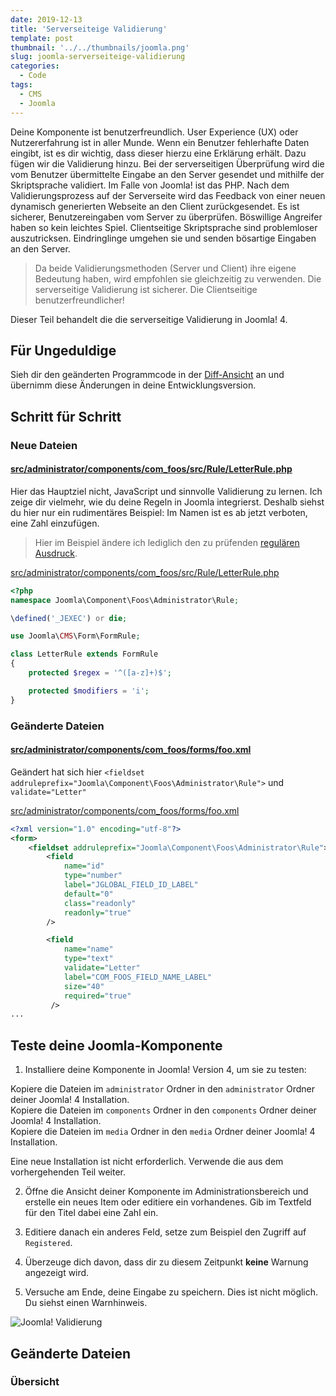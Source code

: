 ```yaml
---
date: 2019-12-13
title: 'Serverseiteige Validierung'
template: post
thumbnail: '../../thumbnails/joomla.png'
slug: joomla-serverseiteige-validierung
categories:
  - Code
tags:
  - CMS
  - Joomla
---
```


Deine Komponente ist benutzerfreundlich. User Experience (UX) oder Nutzererfahrung ist in aller Munde. Wenn ein Benutzer fehlerhafte Daten eingibt, ist es dir wichtig, dass dieser hierzu eine Erklärung erhält.
Dazu fügen wir die Validierung hinzu. Bei der serverseitigen Überprüfung wird die vom Benutzer übermittelte Eingabe an den Server gesendet und mithilfe der Skriptsprache validiert. Im Falle von Joomla! ist das PHP. Nach dem Validierungsprozess auf der Serverseite wird das Feedback von einer neuen dynamisch generierten Webseite an den Client zurückgesendet. Es ist sicherer, Benutzereingaben vom Server zu überprüfen. Böswillige Angreifer haben so kein leichtes Spiel. Clientseitige Skriptsprache sind problemloser auszutricksen. Eindringlinge umgehen sie und senden bösartige Eingaben an den Server.

> Da beide Validierungsmethoden (Server und Client) ihre eigene Bedeutung haben, wird empfohlen sie gleichzeitig zu verwenden. Die serverseitige Validierung ist sicherer. Die Clientseitige benutzerfreundlicher!

Dieser Teil behandelt die die serverseitige Validierung in Joomla! 4.

## Für Ungeduldige

Sieh dir den geänderten Programmcode in der [Diff-Ansicht](https://github.com/astridx/boilerplate/compare/t10...t11a) an und übernimm diese Änderungen in deine Entwicklungsversion.

## Schritt für Schritt

### Neue Dateien

####  [src/administrator/components/com_foos/src/Rule/LetterRule.php](https://github.com/astridx/boilerplate/compare/t10...t11a#diff-64b9f20891ab28b2da58671514d68679)

Hier das Hauptziel nicht, JavaScript und sinnvolle Validierung zu lernen. Ich zeige dir vielmehr, wie du deine Regeln in Joomla integrierst. Deshalb siehst du hier nur ein rudimentäres Beispiel: Im Namen ist es ab jetzt verboten, eine Zahl einzufügen.

> Hier im Beispiel ändere ich lediglich den zu prüfenden [regulären Ausdruck](https://de.wikipedia.org/wiki/Regul%C3%A4rer_Ausdruck).

[src/administrator/components/com_foos/src/Rule/LetterRule.php](https://github.com/astridx/boilerplate/blob/cf84e8d47ef47d4918c094810e7a16ea213d1bee/src/administrator/components/com_foos/src/Rule/LetterRule.php)

```php
<?php
namespace Joomla\Component\Foos\Administrator\Rule;

\defined('_JEXEC') or die;

use Joomla\CMS\Form\FormRule;

class LetterRule extends FormRule
{
	protected $regex = '^([a-z]+)$';

	protected $modifiers = 'i';
}
```

### Geänderte Dateien

#### [src/administrator/components/com_foos/forms/foo.xml](https://github.com/astridx/boilerplate/compare/t10...t11a#diff-262e27353fbe755d3813ea2df19cd0ed)

Geändert hat sich hier `<fieldset addruleprefix="Joomla\Component\Foos\Administrator\Rule">` und `validate="Letter"`

[src/administrator/components/com_foos/forms/foo.xml](https://github.com/astridx/boilerplate/blob/cf84e8d47ef47d4918c094810e7a16ea213d1bee/src/administrator/components/com_foos/forms/foo.xml)

```xml
<?xml version="1.0" encoding="utf-8"?>
<form>
	<fieldset addruleprefix="Joomla\Component\Foos\Administrator\Rule">
		<field
			name="id"
			type="number"
			label="JGLOBAL_FIELD_ID_LABEL"
			default="0"
			class="readonly"
			readonly="true"
		/>

		<field
			name="name"
			type="text"
			validate="Letter"
			label="COM_FOOS_FIELD_NAME_LABEL"
			size="40"
			required="true"
		 />
...
```

## Teste deine Joomla-Komponente

1. Installiere deine Komponente in Joomla! Version 4, um sie zu testen:

Kopiere die Dateien im `administrator` Ordner in den `administrator` Ordner deiner Joomla! 4 Installation.  
Kopiere die Dateien im `components` Ordner in den `components` Ordner deiner Joomla! 4 Installation.  
Kopiere die Dateien im `media` Ordner in den `media` Ordner deiner Joomla! 4 Installation.

Eine neue Installation ist nicht erforderlich. Verwende die aus dem vorhergehenden Teil weiter.

2. Öffne die Ansicht deiner Komponente im Administrationsbereich und erstelle ein neues Item oder editiere ein vorhandenes. Gib im Textfeld für den Titel dabei eine Zahl ein.

3. Editiere danach ein anderes Feld, setze zum Beispiel den Zugriff auf `Registered`.

4. Überzeuge dich davon, dass dir zu diesem Zeitpunkt **keine** Warnung angezeigt wird.

5. Versuche am Ende, deine Eingabe zu speichern. Dies ist nicht möglich. Du siehst einen Warnhinweis.

![Joomla! Validierung](/images/j4x13x1.png)

## Geänderte Dateien

### Übersicht
